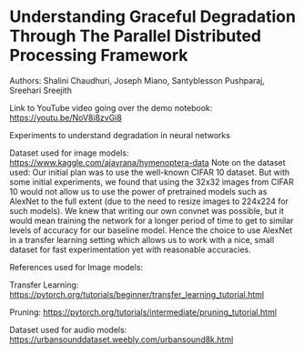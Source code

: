 # Understanding Graceful Degradation Through The Parallel Distributed Processing Framework
Authors: Shalini Chaudhuri, Joseph Miano, Santyblesson Pushparaj, Sreehari Sreejith

Link to YouTube video going over the demo notebook: https://youtu.be/NoV8i8zvGi8

Experiments to understand degradation in neural networks 

Dataset used for image models: https://www.kaggle.com/ajayrana/hymenoptera-data 
Note on the dataset used: Our initial plan was to use the well-known CIFAR 10 dataset. But with some initial experiments, we found that using the 32x32 images from CIFAR 10 would not allow us to use the power of pretrained models such as AlexNet to the full extent (due to the need to resize images to 224x224 for such models). We knew that writing our own convnet was possible, but it would mean training the network for a longer period of time to get to similar levels of accuracy for our baseline model. Hence the choice to use AlexNet in a transfer learning setting which allows us to work with a nice, small dataset for fast experimentation yet with reasonable accuracies. 

References used for Image models:

Transfer Learning: https://pytorch.org/tutorials/beginner/transfer_learning_tutorial.html 

Pruning: https://pytorch.org/tutorials/intermediate/pruning_tutorial.html 


Dataset used for audio models: https://urbansounddataset.weebly.com/urbansound8k.html


